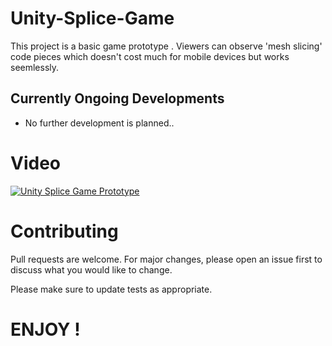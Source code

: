 # Unity-Splice-Game


This project is a basic game prototype .
Viewers can observe  'mesh slicing' code pieces which doesn't cost much for mobile devices but works seemlessly. 


## Currently Ongoing Developments
- No further development is planned..

# Video
[![Unity Splice Game Prototype](http://img.youtube.com/vi/cyRSLdsc7qQ/0.jpg)](http://www.youtube.com/watch?v=cyRSLdsc7qQ "Unity Splice Game Prototype")

# Contributing
Pull requests are welcome. For major changes, please open an issue first to discuss what you would like to change.

Please make sure to update tests as appropriate.

# ENJOY !
